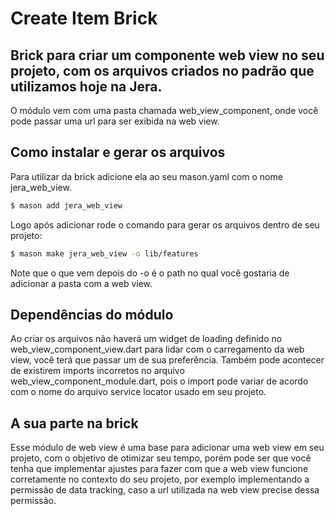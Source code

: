 # Create Item Brick

## Brick para criar um componente web view no seu projeto, com os arquivos criados no padrão que utilizamos hoje na Jera.

O módulo vem com uma pasta chamada web_view_component, onde você pode passar uma url para ser exibida na web view.<br>

## Como instalar e gerar os arquivos

Para utilizar da brick adicione ela ao seu mason.yaml com o nome jera_web_view.

```bash
$ mason add jera_web_view
```

Logo após adicionar rode o comando para gerar os arquivos dentro de seu projeto:
```bash
$ mason make jera_web_view -o lib/features
```
Note que o que vem depois do -o é o path no qual você gostaria de adicionar a pasta com a web view.

## Dependências do módulo

Ao criar os arquivos não haverá um widget de loading definido no web_view_component_view.dart para lidar com o carregamento da web view, você terá que passar um de sua preferência. Também pode acontecer de existirem imports incorretos no arquivo web_view_component_module.dart, pois o import pode variar de acordo com o nome do arquivo service locator usado em seu projeto.

## A sua parte na brick
Esse módulo de web view é uma base para adicionar uma web view em seu projeto, com o objetivo de otimizar seu tempo, porém pode ser que você tenha que implementar ajustes para fazer com que a web view funcione corretamente no contexto do seu projeto, por exemplo implementando a permissão de data tracking, caso a url utilizada na web view precise dessa permissão.
